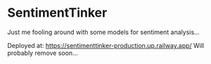 # SentimentTinker
Just me fooling around with some models for sentiment analysis...

Deployed at: https://sentimenttinker-production.up.railway.app/
Will probably remove soon...
